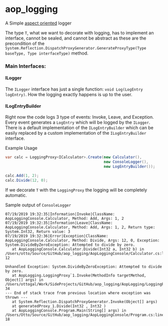 # aop_logging

A Simple [aspect oriented](https://en.wikipedia.org/wiki/Aspect-oriented_programming "Aspect oriented programming") logger


The type `T`, what we want to decorate with logging, has to implement an interface, cannot be sealed, and cannot be abstract as these are the precondition of the `System.Reflection.DispatchProxyGenerator.GenerateProxyType(Type baseType, Type interfaceType)` method.

### Main Interfaces:

#### ILogger

The `ILogger` interface has just a single function: `void Log(LogEntry logEntry)`. How the logging exactly happens is up to the user.

#### ILogEntryBuilder

Right now the code logs 3 type of events: Invoke, Leave, and Exception. Every event generates a `LogEntry` which will be logged by the `ILogger`. There is a default implementation of the `ILogEntryBuilder` which can be easily replaced by a custom implementation of the `ILogEntryBuilder` interface.

Example Usage

```csharp
var calc = LoggingProxy<ICalculator>.Create(new Calculator(),
                                            new ConsoleLogger(),
                                            new LogEntryBuilder());

calc.Add(1, 2);
calc.Divide(12, 0);
```

If we decorate `T` with the `LoggingProxy` the logging will be completely automatic.

Sample output of `ConsoleLogger`

```
07/19/2019 19:32:35|Information|Invoke|ClassName: AopLoggingConsole.Calculator, Method: Add, Args: 1, 2
07/19/2019 19:32:35|Information|Leave|ClassName: AopLoggingConsole.Calculator, Method: Add, Args: 1, 2, Return type: System.Int32, Return value: 3
07/19/2019 19:32:36|Error|Exception|ClassName: AopLoggingConsole.Calculator, Method: Divide, Args: 12, 0, Exception: System.DivideByZeroException: Attempted to divide by zero.
   at AopLoggingConsole.Calculator.Divide(Int32 a, Int32 b) in /Users/otto/Source/GitHub/aop_logging/AopLoggingConsole/Calculator.cs:line 12

Unhandled Exception: System.DivideByZeroException: Attempted to divide by zero.
   at AopLogging.LoggingProxy`1.Invoke(MethodInfo targetMethod, Object[] args) in /Users/ottogal/Work/SideProjects/GitHub/aop_logging/AopLogging/LoggingProxy.cs:line 34
--- End of stack trace from previous location where exception was thrown ---
   at System.Reflection.DispatchProxyGenerator.Invoke(Object[] args)
   at generatedProxy_1.Divide(Int32 , Int32 )
   at AopLoggingConsole.Program.Main(String[] args) in /Users/Otto/Source/GitHub/aop_logging/AopLoggingConsole/Program.cs:line 18

```
